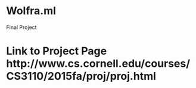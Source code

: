# Wolfra.ml
Final Project

<h1>Link to Project Page</h>
http://www.cs.cornell.edu/courses/CS3110/2015fa/proj/proj.html
